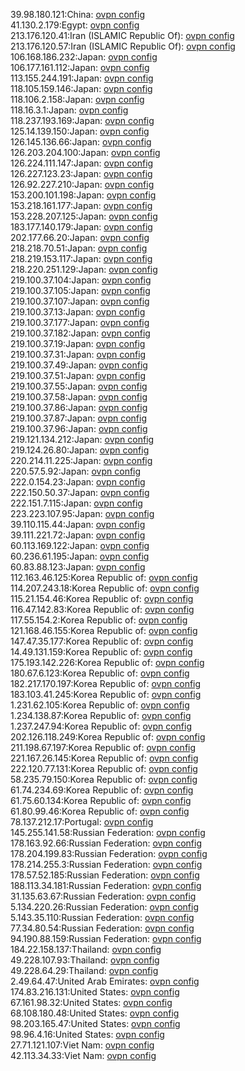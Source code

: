 39.98.180.121:China: [ovpn config](vpn/39_98_180_121.ovpn)  
41.130.2.179:Egypt: [ovpn config](vpn/41_130_2_179.ovpn)  
213.176.120.41:Iran (ISLAMIC Republic Of): [ovpn config](vpn/213_176_120_41.ovpn)  
213.176.120.57:Iran (ISLAMIC Republic Of): [ovpn config](vpn/213_176_120_57.ovpn)  
106.168.186.232:Japan: [ovpn config](vpn/106_168_186_232.ovpn)  
106.177.161.112:Japan: [ovpn config](vpn/106_177_161_112.ovpn)  
113.155.244.191:Japan: [ovpn config](vpn/113_155_244_191.ovpn)  
118.105.159.146:Japan: [ovpn config](vpn/118_105_159_146.ovpn)  
118.106.2.158:Japan: [ovpn config](vpn/118_106_2_158.ovpn)  
118.16.3.1:Japan: [ovpn config](vpn/118_16_3_1.ovpn)  
118.237.193.169:Japan: [ovpn config](vpn/118_237_193_169.ovpn)  
125.14.139.150:Japan: [ovpn config](vpn/125_14_139_150.ovpn)  
126.145.136.66:Japan: [ovpn config](vpn/126_145_136_66.ovpn)  
126.203.204.100:Japan: [ovpn config](vpn/126_203_204_100.ovpn)  
126.224.111.147:Japan: [ovpn config](vpn/126_224_111_147.ovpn)  
126.227.123.23:Japan: [ovpn config](vpn/126_227_123_23.ovpn)  
126.92.227.210:Japan: [ovpn config](vpn/126_92_227_210.ovpn)  
153.200.101.198:Japan: [ovpn config](vpn/153_200_101_198.ovpn)  
153.218.161.177:Japan: [ovpn config](vpn/153_218_161_177.ovpn)  
153.228.207.125:Japan: [ovpn config](vpn/153_228_207_125.ovpn)  
183.177.140.179:Japan: [ovpn config](vpn/183_177_140_179.ovpn)  
202.177.66.20:Japan: [ovpn config](vpn/202_177_66_20.ovpn)  
218.218.70.51:Japan: [ovpn config](vpn/218_218_70_51.ovpn)  
218.219.153.117:Japan: [ovpn config](vpn/218_219_153_117.ovpn)  
218.220.251.129:Japan: [ovpn config](vpn/218_220_251_129.ovpn)  
219.100.37.104:Japan: [ovpn config](vpn/219_100_37_104.ovpn)  
219.100.37.105:Japan: [ovpn config](vpn/219_100_37_105.ovpn)  
219.100.37.107:Japan: [ovpn config](vpn/219_100_37_107.ovpn)  
219.100.37.13:Japan: [ovpn config](vpn/219_100_37_13.ovpn)  
219.100.37.177:Japan: [ovpn config](vpn/219_100_37_177.ovpn)  
219.100.37.182:Japan: [ovpn config](vpn/219_100_37_182.ovpn)  
219.100.37.19:Japan: [ovpn config](vpn/219_100_37_19.ovpn)  
219.100.37.31:Japan: [ovpn config](vpn/219_100_37_31.ovpn)  
219.100.37.49:Japan: [ovpn config](vpn/219_100_37_49.ovpn)  
219.100.37.51:Japan: [ovpn config](vpn/219_100_37_51.ovpn)  
219.100.37.55:Japan: [ovpn config](vpn/219_100_37_55.ovpn)  
219.100.37.58:Japan: [ovpn config](vpn/219_100_37_58.ovpn)  
219.100.37.86:Japan: [ovpn config](vpn/219_100_37_86.ovpn)  
219.100.37.87:Japan: [ovpn config](vpn/219_100_37_87.ovpn)  
219.100.37.96:Japan: [ovpn config](vpn/219_100_37_96.ovpn)  
219.121.134.212:Japan: [ovpn config](vpn/219_121_134_212.ovpn)  
219.124.26.80:Japan: [ovpn config](vpn/219_124_26_80.ovpn)  
220.214.11.225:Japan: [ovpn config](vpn/220_214_11_225.ovpn)  
220.57.5.92:Japan: [ovpn config](vpn/220_57_5_92.ovpn)  
222.0.154.23:Japan: [ovpn config](vpn/222_0_154_23.ovpn)  
222.150.50.37:Japan: [ovpn config](vpn/222_150_50_37.ovpn)  
222.151.7.115:Japan: [ovpn config](vpn/222_151_7_115.ovpn)  
223.223.107.95:Japan: [ovpn config](vpn/223_223_107_95.ovpn)  
39.110.115.44:Japan: [ovpn config](vpn/39_110_115_44.ovpn)  
39.111.221.72:Japan: [ovpn config](vpn/39_111_221_72.ovpn)  
60.113.169.122:Japan: [ovpn config](vpn/60_113_169_122.ovpn)  
60.236.61.195:Japan: [ovpn config](vpn/60_236_61_195.ovpn)  
60.83.88.123:Japan: [ovpn config](vpn/60_83_88_123.ovpn)  
112.163.46.125:Korea Republic of: [ovpn config](vpn/112_163_46_125.ovpn)  
114.207.243.18:Korea Republic of: [ovpn config](vpn/114_207_243_18.ovpn)  
115.21.154.46:Korea Republic of: [ovpn config](vpn/115_21_154_46.ovpn)  
116.47.142.83:Korea Republic of: [ovpn config](vpn/116_47_142_83.ovpn)  
117.55.154.2:Korea Republic of: [ovpn config](vpn/117_55_154_2.ovpn)  
121.168.46.155:Korea Republic of: [ovpn config](vpn/121_168_46_155.ovpn)  
147.47.35.177:Korea Republic of: [ovpn config](vpn/147_47_35_177.ovpn)  
14.49.131.159:Korea Republic of: [ovpn config](vpn/14_49_131_159.ovpn)  
175.193.142.226:Korea Republic of: [ovpn config](vpn/175_193_142_226.ovpn)  
180.67.6.123:Korea Republic of: [ovpn config](vpn/180_67_6_123.ovpn)  
182.217.170.197:Korea Republic of: [ovpn config](vpn/182_217_170_197.ovpn)  
183.103.41.245:Korea Republic of: [ovpn config](vpn/183_103_41_245.ovpn)  
1.231.62.105:Korea Republic of: [ovpn config](vpn/1_231_62_105.ovpn)  
1.234.138.87:Korea Republic of: [ovpn config](vpn/1_234_138_87.ovpn)  
1.237.247.94:Korea Republic of: [ovpn config](vpn/1_237_247_94.ovpn)  
202.126.118.249:Korea Republic of: [ovpn config](vpn/202_126_118_249.ovpn)  
211.198.67.197:Korea Republic of: [ovpn config](vpn/211_198_67_197.ovpn)  
221.167.26.145:Korea Republic of: [ovpn config](vpn/221_167_26_145.ovpn)  
222.120.77.131:Korea Republic of: [ovpn config](vpn/222_120_77_131.ovpn)  
58.235.79.150:Korea Republic of: [ovpn config](vpn/58_235_79_150.ovpn)  
61.74.234.69:Korea Republic of: [ovpn config](vpn/61_74_234_69.ovpn)  
61.75.60.134:Korea Republic of: [ovpn config](vpn/61_75_60_134.ovpn)  
61.80.99.46:Korea Republic of: [ovpn config](vpn/61_80_99_46.ovpn)  
78.137.212.17:Portugal: [ovpn config](vpn/78_137_212_17.ovpn)  
145.255.141.58:Russian Federation: [ovpn config](vpn/145_255_141_58.ovpn)  
178.163.92.66:Russian Federation: [ovpn config](vpn/178_163_92_66.ovpn)  
178.204.199.83:Russian Federation: [ovpn config](vpn/178_204_199_83.ovpn)  
178.214.255.3:Russian Federation: [ovpn config](vpn/178_214_255_3.ovpn)  
178.57.52.185:Russian Federation: [ovpn config](vpn/178_57_52_185.ovpn)  
188.113.34.181:Russian Federation: [ovpn config](vpn/188_113_34_181.ovpn)  
31.135.63.67:Russian Federation: [ovpn config](vpn/31_135_63_67.ovpn)  
5.134.220.26:Russian Federation: [ovpn config](vpn/5_134_220_26.ovpn)  
5.143.35.110:Russian Federation: [ovpn config](vpn/5_143_35_110.ovpn)  
77.34.80.54:Russian Federation: [ovpn config](vpn/77_34_80_54.ovpn)  
94.190.88.159:Russian Federation: [ovpn config](vpn/94_190_88_159.ovpn)  
184.22.158.137:Thailand: [ovpn config](vpn/184_22_158_137.ovpn)  
49.228.107.93:Thailand: [ovpn config](vpn/49_228_107_93.ovpn)  
49.228.64.29:Thailand: [ovpn config](vpn/49_228_64_29.ovpn)  
2.49.64.47:United Arab Emirates: [ovpn config](vpn/2_49_64_47.ovpn)  
174.83.216.131:United States: [ovpn config](vpn/174_83_216_131.ovpn)  
67.161.98.32:United States: [ovpn config](vpn/67_161_98_32.ovpn)  
68.108.180.48:United States: [ovpn config](vpn/68_108_180_48.ovpn)  
98.203.165.47:United States: [ovpn config](vpn/98_203_165_47.ovpn)  
98.96.4.16:United States: [ovpn config](vpn/98_96_4_16.ovpn)  
27.71.121.107:Viet Nam: [ovpn config](vpn/27_71_121_107.ovpn)  
42.113.34.33:Viet Nam: [ovpn config](vpn/42_113_34_33.ovpn)  
